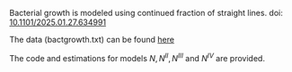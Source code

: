 Bacterial growth is modeled using continued fraction of straight lines. doi: [10.1101/2025.01.27.634991](https://doi.org/10.1101/2025.01.27.634991)

The data (bactgrowth.txt) can be found [here](https://github.com/tpetzoldt/growthrates/tree/master/data)

The code and estimations for models $N,N^{II},N^{III}$ and $N^{IV}$ are provided.
